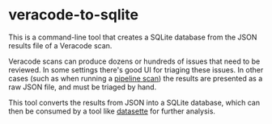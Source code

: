 # veracode-to-sqlite

This is a command-line tool that creates a SQLite database from the JSON results
file of a Veracode scan.

Veracode scans can produce dozens or hundreds of issues that need to be
reviewed. In some settings there's good UI for triaging these issues. In other
cases (such as when running a [pipeline scan]) the results are presented as a
raw JSON file, and must be triaged by hand.

[pipeline scan]: https://docs.veracode.com/r/t_run_pipeline_scan

This tool converts the results from JSON into a SQLite database, which can then
be consumed by a tool like [datasette] for further analysis.

[datasette]: https://datasette.io/

